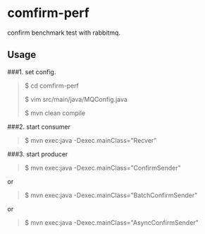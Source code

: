 # comfirm-perf
confirm benchmark test with rabbitmq.

## Usage

###1.  set config.

> $ cd comfirm-perf
>
> $ vim src/main/java/MQConfig.java
>
> $ mvn clean compile

###2. start consumer

> $ mvn exec:java -Dexec.mainClass="Recver"

###3. start producer

> $ mvn exec:java -Dexec.mainClass="ConfirmSender"

or

> $ mvn exec:java -Dexec.mainClass="BatchConfirmSender"

or

> $ mvn exec:java -Dexec.mainClass="AsyncConfirmSender"


